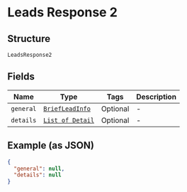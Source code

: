 
# Leads Response 2

## Structure

`LeadsResponse2`

## Fields

| Name | Type | Tags | Description |
|  --- | --- | --- | --- |
| `general` | [`BriefLeadInfo`](../../doc/models/brief-lead-info.md) | Optional | - |
| `details` | [`List of Detail`](../../doc/models/detail.md) | Optional | - |

## Example (as JSON)

```json
{
  "general": null,
  "details": null
}
```

